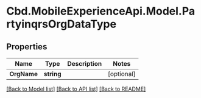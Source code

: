 # Cbd.MobileExperienceApi.Model.PartyinqrsOrgDataType

## Properties

Name | Type | Description | Notes
------------ | ------------- | ------------- | -------------
**OrgName** | **string** |  | [optional] 

[[Back to Model list]](../README.md#documentation-for-models) [[Back to API list]](../README.md#documentation-for-api-endpoints) [[Back to README]](../README.md)

